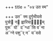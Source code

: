+++
title = "०४ उत स्म"

+++
उत᳓ स्म दुर्गृभीयसे  
पुत्रो᳓ न᳓ ह्वारिया᳓णा᳐म्  
पुरू᳓ यो᳓ द᳓ग्धा᳓सि व᳓ना  
अ᳓ग्ने पशु᳓र् न᳓ य᳓वसे